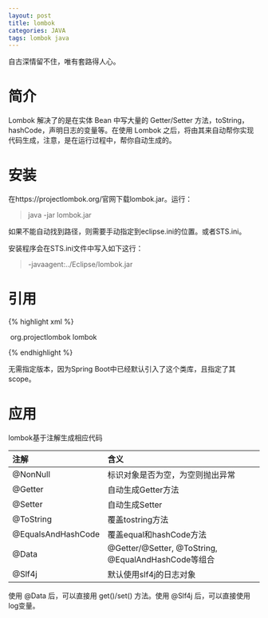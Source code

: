 ```yaml
---
layout: post
title: lombok 
categories: JAVA 
tags: lombok java
---
```


自古深情留不住，唯有套路得人心。

# 简介

Lombok 解决了的是在实体 Bean 中写大量的 Getter/Setter 方法，toString，hashCode，声明日志的变量等。在使用 Lombok 之后，将由其来自动帮你实现代码生成，注意，是在运行过程中，帮你自动生成的。

# 安装

在https://projectlombok.org/官网下载lombok.jar。运行：

> java -jar lombok.jar

如果不能自动找到路径，则需要手动指定到eclipse.ini的位置。或者STS.ini。

安装程序会在STS.ini文件中写入如下这行：

> -javaagent:../Eclipse/lombok.jar

# 引用

{% highlight xml %}

<dependency>
​    <groupId>org.projectlombok</groupId>
​    <artifactId>lombok</artifactId>
<dependency>

{% endhighlight %}

无需指定版本，因为Spring Boot中已经默认引入了这个类库，且指定了其scope。

# 应用

lombok基于注解生成相应代码

| 注解                 | 含义                                       |
| :----------------- | :--------------------------------------- |
| @NonNull           | 标识对象是否为空，为空则抛出异常                         |
| @Getter            | 自动生成Getter方法                             |
| @Setter            | 自动生成Setter                               |
| @ToString          | 覆盖tostring方法                             |
| @EqualsAndHashCode | 覆盖equal和hashCode方法                       |
| @Data              | @Getter/@Setter, @ToString, @EqualAndHashCode等组合 |
| @Slf4j             | 默认使用slf4j的日志对象                           |

使用 @Data 后，可以直接用 get()/set() 方法。使用 @Slf4j 后，可以直接使用log变量。
